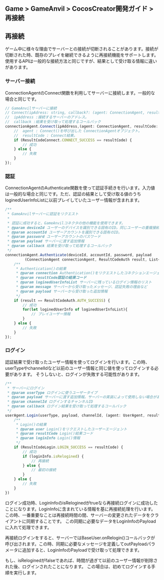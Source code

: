 ## Game > GameAnvil > CocosCreator開発ガイド > 再接続

## 再接続

ゲーム中に様々な理由でサーバーとの接続が切断されることがあります。接続が切断された時、既存のプレイを継続できるように再接続機能をサポートします。使用するAPIは一般的な接続方法と同じですが、結果として受け取る情報に違いがあります。

### サーバー接続

ConnectionAgentのConnect関数を利用してサーバーに接続します。一般的な場合と同じです。

```typescript
// GameAnvilサーバーに接続
// Connect(ipAdress: string, callback?: (agent: ConnectionAgent, resultCode: ResultCodeConnect) => void): void;
//  ipAddress :接続するサーバーのアドレス。 
//  callback :結果を受け取って処理するコールバック
connectionAgent.Connect(ipAddress,(agent: ConnectionAgent, resultCode: ResultCodeConnect) => {
    //  agent : Connect()を呼び出した ConnectionAgentオブジェクト。
	//  resultCode : Connect結果。
    if (ResultCodeConnect.CONNECT_SUCCESS == resultCode) {
        // 成功
    } else {
        // 失敗
    }
});
```

### 認証

ConnectionAgentのAuthenticate関数を使って認証手続きを行います。入力値は一般的な場合と同じです。ただ、認証の結果として受け取る値のうちloginedUserInfoListに以前プレイしていたユーザー情報が含まれます。

```typescript
/**
 * GameAnvilサーバーに認証をリクエスト
 * 
 * 認証に成功すると、GameAnvilコネクタの他の機能を使用できます。
 * @param deviceId ユーザーのデバイスを識別できる固有のID。同じユーザーの重複接続をチェックするために使用
 * @param accountId ユーザーアカウントを識別できる固有のID。
 * @param password ユーザーアカウントのパスワード
 * @param payload サーバーに渡す追加情報
 * @param callback 結果を受け取って処理するコールバック
 */
connectionAgent.Authenticate(deviceId, accountId, password, payload
         (ConnectionAgent connectionAgent, ResultCodeAuth result, List<ConnectionAgent.LoginedUserInfo> loginedUserInfoList, string message, Payload payload) => {
    /**
     * Authentication()の結果
     * @param connection Authentication()をリクエストしたコネクションエージェント
     * @param resultCode認証の結果コード
     * @param loginedUserInfoList サーバーに残っているログイン情報のリスト
     * @param message サーバーから受け取ったメッセージ、認証失敗の理由など
     * @param payload サーバーから受け取った追加情報
     */
    if (result == ResultCodeAuth.AUTH_SUCCESS) {
		// 成功
        for(let loginedUserInfo of loginedUserInfoList){
            // プレイユーザー情報
        }
    } else {
		// 失敗
    }
});
```



### ログイン

認証結果で受け取ったユーザー情報を使ってログインを行います。この時、userTypeやchannelIdなど以前のユーザー情報と同じ値を使ってログインする必要があります。 そうしないと、ログインが失敗する可能性があります。

```typescript
/**
 * サーバーにログイン
 * @param userType ログインに使うユーザータイプ
 * @param payload サーバーに渡す追加情報。サーバーの実装によって使用しない場合があります。
 * @param channelId ログインするチャンネルID
 * @param callback ログイン結果を受け取って処理するコールバック
 */
userAgent.Login(userType, payload, channelId, (agent: UserAgent, resultCode: ResultCodeLogin, loginInfo: LoginInfo)=>{
    /**
     * Login()の結果
     * @param user Login()をリクエストしたユーザーエージェント
     * @param resultCode Login()結果コード 
     * @param loginInfo Login()情報
     */
    if (ResultCodeLogin.LOGIN_SUCCESS == resultCode) {
        // 成功
        if (loginInfo.isRelogined) {
            // 再接続
        } else {
            // 最初の接続
        }
    } else {
        // 失敗
    }
})
```

ログイン成功時、LoginInfoのisReloginedがtrueなら再接続ログインに成功したことになります。LoginInfoに含まれている情報を基に再接続処理を行います。この時、一番重要なことは再接続時間の間、サーバーの変更されたデータをクライアントに同期することです。 この同期に必要なデータをLoginInfoのPayloadに入れて処理できます。 

再接続ログインをすると、サーバーではBaseUser.onRelogin()コールバックが呼び出されます。この時、同期に必要なメッセージを定義してoutPayloadパラメータに追加すると、LoginInfoのPayloadで受け取って処理できます。

もし、isReloginedがfalseであれば、時間が過ぎて以前のユーザー情報が削除された後、ログインされたことになります。 この場合は、初めてログインする手順を実行します。
